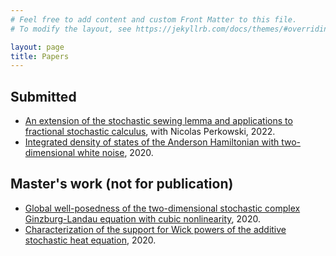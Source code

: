```yaml
---
# Feel free to add content and custom Front Matter to this file.
# To modify the layout, see https://jekyllrb.com/docs/themes/#overriding-theme-defaults

layout: page
title: Papers
---
```

## Submitted
* [An extension of the stochastic sewing lemma and applications to fractional stochastic calculus](https://arxiv.org/abs/2206.01686), with Nicolas Perkowski, 2022.
* [Integrated density of states of the Anderson Hamiltonian with two-dimensional white noise](https://arxiv.org/abs/2011.09180), 2020.

## Master's work (not for publication)
* [Global well-posedness of the two-dimensional stochastic complex Ginzburg-Landau equation with cubic nonlinearity](https://arxiv.org/abs/2003.01569), 2020.
* [Characterization of the support for Wick powers of the additive stochastic heat equation](https://arxiv.org/abs/2001.11705), 2020.
